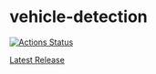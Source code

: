 # vehicle-detection

[![Actions Status](https://github.com/desertkido/vehicle-detection/workflows/Test,%20build%20and%20release/badge.svg)](https://github.com/desertkido/vehicle-detection/actions)

[Latest Release](https://github.com/desertkido/vehicle-detection/releases/tag/latest)